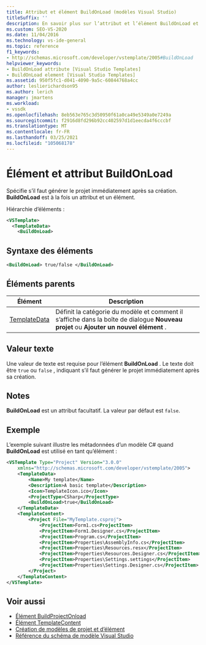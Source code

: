 ```yaml
---
title: Attribut et élément BuildOnLoad (modèles Visual Studio)
titleSuffix: ''
description: En savoir plus sur l’attribut et l’élément BuildOnLoad et sur la façon dont il spécifie s’il faut générer le projet immédiatement après sa création.
ms.custom: SEO-VS-2020
ms.date: 11/04/2016
ms.technology: vs-ide-general
ms.topic: reference
f1_keywords:
- http://schemas.microsoft.com/developer/vstemplate/2005#BuildOnLoad
helpviewer_keywords:
- BuildOnLoad attribute [Visual Studio Templates]
- BuildOnLoad element [Visual Studio Templates]
ms.assetid: 950f5fc1-d041-4090-9a5c-60844768a4cc
author: leslierichardson95
ms.author: lerich
manager: jmartens
ms.workload:
- vssdk
ms.openlocfilehash: 8eb563e765c3d50950f61a0ca49e5349a0e7249a
ms.sourcegitcommit: f2916d8fd296b92cc402597d1d1eecda4f6cccbf
ms.translationtype: MT
ms.contentlocale: fr-FR
ms.lasthandoff: 03/25/2021
ms.locfileid: "105068178"
---
```

# <a name="buildonload-attribute-and-element"></a>Élément et attribut BuildOnLoad

Spécifie s’il faut générer le projet immédiatement après sa création. **BuildOnLoad** est à la fois un attribut et un élément.

Hiérarchie d’éléments :

```xml
<VSTemplate>
  <TemplateData>
    <BuildOnLoad>
```

## <a name="element-syntax"></a>Syntaxe des éléments

```xml
<BuildOnLoad> true/false </BuildOnLoad>
```

## <a name="parent-elements"></a>Éléments parents

|Élément|Description|
|-------------|-----------------|
|[TemplateData](../extensibility/templatedata-element-visual-studio-templates.md)|Définit la catégorie du modèle et comment il s’affiche dans la boîte de dialogue **Nouveau projet** ou **Ajouter un nouvel élément** .|

## <a name="text-value"></a>Valeur texte

Une valeur de texte est requise pour l’élément **BuildOnLoad** . Le texte doit être `true` ou `false` , indiquant s’il faut générer le projet immédiatement après sa création.

## <a name="remarks"></a>Notes

**BuildOnLoad** est un attribut facultatif. La valeur par défaut est `false`.

## <a name="example"></a>Exemple

L’exemple suivant illustre les métadonnées d’un modèle C# quand **BuildOnLoad** est utilisé en tant qu’élément :

```xml
<VSTemplate Type="Project" Version="3.0.0"
    xmlns="http://schemas.microsoft.com/developer/vstemplate/2005">
    <TemplateData>
        <Name>My template</Name>
        <Description>A basic template</Description>
        <Icon>TemplateIcon.ico</Icon>
        <ProjectType>CSharp</ProjectType>
        <BuildOnLoad>true</BuildOnLoad>
    </TemplateData>
    <TemplateContent>
        <Project File="MyTemplate.csproj">
            <ProjectItem>Form1.cs<ProjectItem>
            <ProjectItem>Form1.Designer.cs</ProjectItem>
            <ProjectItem>Program.cs</ProjectItem>
            <ProjectItem>Properties\AssemblyInfo.cs</ProjectItem>
            <ProjectItem>Properties\Resources.resx</ProjectItem>
            <ProjectItem>Properties\Resources.Designer.cs</ProjectItem>
            <ProjectItem>Properties\Settings.settings</ProjectItem>
            <ProjectItem>Properties\Settings.Designer.cs</ProjectItem>
        </Project>
    </TemplateContent>
</VSTemplate>
```

## <a name="see-also"></a>Voir aussi

- [Élément BuildProjectOnload](buildprojectonload-element-visual-studio-templates.md)
- [Élément TemplateContent](../extensibility/templatecontent-element-visual-studio-templates.md)
- [Création de modèles de projet et d’élément](../ide/creating-project-and-item-templates.md)
- [Référence du schéma de modèle Visual Studio](../extensibility/visual-studio-template-schema-reference.md)
